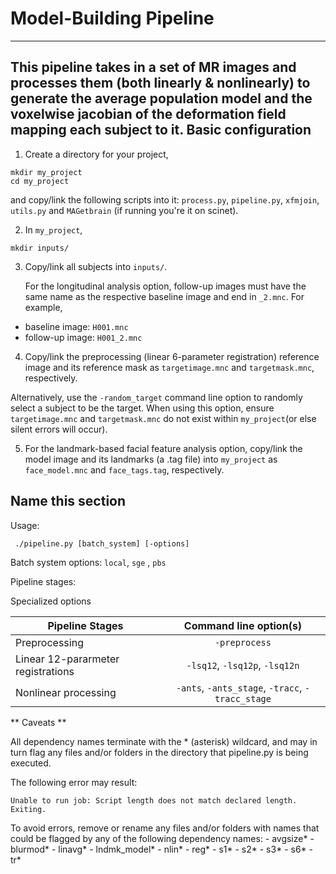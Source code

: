 Model-Building Pipeline
================================
-------------------------
This pipeline takes in a set of MR images and processes them (both linearly & nonlinearly) to generate the average 
population model and the voxelwise jacobian of the deformation field mapping each subject to it.
Basic configuration  
-------------------------
1. Create a directory for your project,
```
mkdir my_project
cd my_project
```
   and copy/link the following scripts into it: 
`process.py`, `pipeline.py`, `xfmjoin`, `utils.py` and `MAGetbrain` (if running you're it on scinet).

2. In `my_project`, 
```
mkdir inputs/
```

3. Copy/link all subjects into `inputs/`. 
     
	For the longitudinal analysis option, follow-up images must have the same name 	 as the respective baseline image and end in `_2.mnc`. For example, 
 * baseline image:  `H001.mnc`
 * follow-up image:  `H001_2.mnc`		

4. Copy/link the preprocessing (linear 6-parameter registration) reference image and its reference mask as `targetimage.mnc` and `targetmask.mnc`, respectively. 

  Alternatively, use the `-random_target` command line option to randomly select a subject to be the target. When using this option, ensure `targetimage.mnc` and `targetmask.mnc` do not exist within `my_project`(or else silent errors will occur).

5. For the landmark-based facial feature analysis option, copy/link the model image and its landmarks (a .tag file) into `my_project` as `face_model.mnc` and `face_tags.tag`, respectively.

Name this section
-------------------------
Usage:
```
 ./pipeline.py [batch_system] [-options]
```
Batch system options: `local`, `sge` , `pbs`

Pipeline stages: 


Specialized options

| Pipeline Stages | Command line option(s) |
| -------------   |:-------------:	   |
| Preprocessing   | `-preprocess`            |
| Linear 12-pararmeter registrations     |`-lsq12`, `-lsq12p`, `-lsq12n`|
| Nonlinear processing   | `-ants`, `-ants_stage`, `-tracc`, `-tracc_stage`|               |






** Caveats **

All dependency names terminate with the * (asterisk) wildcard, and may in turn flag any
files and/or folders in the directory that pipeline.py is being executed. 

The following error may result:
    
    Unable to run job: Script length does not match declared length.
    Exiting.

To avoid errors, remove or rename any files and/or folders with names that could be flagged by 
any of the following dependency names:
        - avgsize*
        - blurmod*
        - linavg*
        - lndmk_model*
        - nlin*
        - reg*
        - s1*
        - s2*
        - s3*
        - s6*
        - tr*
        
